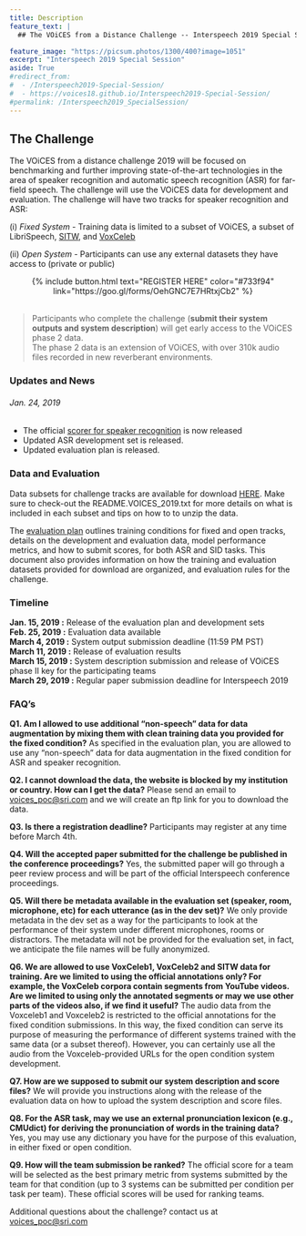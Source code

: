```yaml
---
title: Description
feature_text: |
  ## The VOiCES from a Distance Challenge -- Interspeech 2019 Special Session

feature_image: "https://picsum.photos/1300/400?image=1051"
excerpt: "Interspeech 2019 Special Session"
aside: True
#redirect_from:
#  - /Interspeech2019-Special-Session/
#  - https://voices18.github.io/Interspeech2019-Special-Session/
#permalink: /Interspeech2019_SpecialSession/
---
```


## The Challenge

The VOiCES from a distance challenge 2019 will be focused on benchmarking and further improving state-of-the-art technologies
in the area of speaker recognition and automatic speech recognition (ASR) for far-field speech. The challenge will use the VOiCES data for development and evaluation. The challenge will have two tracks for speaker recognition and ASR:

(i) _Fixed System_ - Training data is limited to a subset of VOiCES, a subset of LibriSpeech, [SITW](http://www.speech.sri.com/projects/sitw/), and [VoxCeleb](http://www.robots.ox.ac.uk/~vgg/data/voxceleb/index.html#portfolio)

(ii) _Open System_ - Participants can use any external datasets they have access to (private or public)

<center>{% include button.html text="REGISTER HERE" color="#733f94" link="https://goo.gl/forms/OehGNC7E7HRtxjCb2" %} </center> <br/>


 > Participants who complete the challenge (**submit their system outputs and system description**) will get early access to the VOiCES phase 2 data.   
The phase 2 data is an extension of VOiCES, with over 310k audio files recorded in new reverberant environments.

### Updates and News
###### Jan. 24, 2019
-  The official [scorer for speaker recognition](https://app.box.com/s/9tpuuycgxk9hykr6romsv05vvmdpie11/folder/63883249918) is now released
- Updated ASR development set is released.
- Updated evaluation plan is released.

### Data and Evaluation
Data subsets for challenge tracks are available for download [HERE](https://app.box.com/s/9tpuuycgxk9hykr6romsv05vvmdpie11). Make sure to check-out the README.VOICES_2019.txt for more details on what is included in each subset and tips on how to to unzip the data.<br/>

The [evaluation plan](/images/VOiCES_eval_plan.v5.pdf) outlines training conditions for fixed and open tracks, details on the development and evaluation data, model performance metrics, and how to submit scores, for both ASR and SID tasks. This document also provides information on how the training and evaluation datasets provided for download are organized, and evaluation rules for the challenge.  


### Timeline
**Jan. 15, 2019 :** Release of the evaluation plan and development sets  
**Feb. 25, 2019 :** Evaluation data available  
**March 4, 2019 :**  System output submission deadline (11:59 PM PST)  
**March 11, 2019 :** Release of evaluation results  
**March 15, 2019 :** System description submission and release of VOiCES phase II key for the participating teams  
**March 29, 2019 :** Regular paper submission deadline for Interspeech 2019  

### FAQ’s

**Q1. Am I allowed to use additional “non-speech” data for data augmentation by mixing them with clean training
data you provided for the fixed condition?**
As specified in the evaluation plan, you are allowed to use any “non-speech” data for data augmentation
in the fixed condition for ASR and speaker recognition.

**Q2. I cannot download the data, the website is blocked by my institution or country. How can I get the
data?**
Please send an email to voices_poc@sri.com
and we will create an ftp link for you to download the data.

**Q3. Is there a registration deadline?**
Participants may register at any time before March 4th.

**Q4. Will the accepted paper submitted for the challenge be published in the conference proceedings?**
Yes, the submitted paper will go through a peer review process and will be part of the official Interspeech
conference proceedings.

**Q5. Will there be metadata available in the evaluation set (speaker, room, microphone, etc) for each utterance (as in the dev set)?**
We only provide metadata in the dev set as a way for the participants to look at the performance of
their system under different microphones, rooms or distractors. The metadata will not be provided for the evaluation set, in fact, we anticipate the file names will be fully anonymized.

**Q6. We are allowed to use VoxCeleb1, VoxCeleb2 and SITW data for training. Are we limited to using the official annotations only? For example, the VoxCeleb corpora contain segments from YouTube videos. Are we limited to using only the annotated segments or may we use other parts of the videos also, if we find it useful?**
The audio data from the Voxceleb1 and Voxceleb2 is restricted to the official annotations for the fixed condition submissions. In this way, the fixed condition can serve its purpose of measuring the performance of different systems trained with the same data (or a subset thereof). However, you can certainly use all the audio from the Voxceleb-provided URLs for
the open condition system development.

**Q7. How are we supposed to submit our system description and score files?**
We will provide you instructions along with the release of the evaluation data on how to upload the
system description and score files.

**Q8. For the ASR task, may we use an external pronunciation lexicon (e.g., CMUdict) for deriving the pronunciation of words in the training data?**
Yes, you may use any dictionary you have for the purpose of this evaluation, in either fixed or open
condition.

**Q9. How will the team submission be ranked?**
The official score for a team will be selected as the best primary metric from systems submitted by
the team for that condition (up to 3 systems can be submitted per condition per task per team). These official scores will be used for ranking teams.

Additional questions about the challenge? contact us at voices_poc@sri.com
